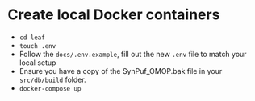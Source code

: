 # Create local Docker containers

- `cd leaf`
- `touch .env`
- Follow the `docs/.env.example`, fill out the new `.env` file to match your local setup
- Ensure you have a copy of the SynPuf_OMOP.bak file in your `src/db/build` folder.
- `docker-compose up`
